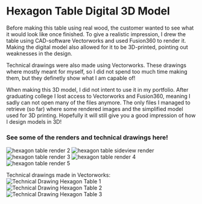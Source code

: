 # Hexagon Table Digital 3D Model

Before making this table using real wood, the customer wanted to see what it would look like once finished. To give a realistic impression, I drew the table using CAD-software Vectorworks and used Fusion360 to render it.
Making the digital model also allowed for it to be 3D-printed, pointing out weaknesses in the design. 

Technical drawings were also made using Vectorworks. These drawings where mostly meant for myself, so I did not spend too much time making them, but they definetly show what I am capable of!

When making this 3D model, I did not intent to use it in my portfolio. After graduating college I lost access to Vectorworks and Fusion360, meaning I sadly can not open many of the files anymore.
The only files I managed to retrieve (so far) where some rendered images and the simplified model used for 3D printing. Hopefully it will still give you a good impression of how I design models in 3D! 

### See some of the renders and technical drawings here!
![hexagon table render 2](https://github.com/user-attachments/assets/0d8d531a-beab-4bb3-aec4-ab729b1733d4)
![hexagon table sideview render](https://github.com/user-attachments/assets/905d01fc-828a-43b4-875f-1ab6bb40a50c)
![hexagon table render 3](https://github.com/user-attachments/assets/4afe3e03-1d25-4622-9956-83e8b227c0a3)
![hexagon table render 4](https://github.com/user-attachments/assets/e49d0b3c-811a-45f9-acaf-1ac7cf17fd70)
![hexagon table render 5](https://github.com/user-attachments/assets/74dfb887-6511-45d8-a02e-c05fcceef6e3)

Technical drawings made in Vectorworks:
![Technical Drawing Hexagon Table 1](https://github.com/user-attachments/assets/5063813c-7c14-448a-8832-7b1818320b59)
![Technical Drawing Hexagon Table 2](https://github.com/user-attachments/assets/8e34e1f0-8e4b-437b-81cb-afdb731bfa8c)
![Technical Drawing Hexagon Table 3](https://github.com/user-attachments/assets/b9abd7d2-ffd7-4c4d-a572-60dc897e6d4f)
